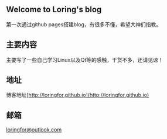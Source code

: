 ## Welcome to Loring's blog

第一次通过github pages搭建blog，有很多不懂，希望大神们指教。

## 主要内容

主要写了一些自己学习Linux以及Qt等的感触，干货不多，还请见谅！

## 地址

博客地址[http://loringfor.github.io](http://loringfor.github.io)

## 邮箱

loringfor@outlook.com
